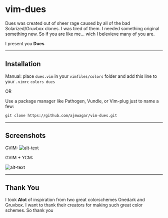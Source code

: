 # vim-dues

Dues was created out of sheer rage caused by all of the bad Solarized/Gruvbox clones.
I was tired of them. I needed something original something new. So if you are like me... wich I belevieve many of you are. 

I present you **Dues** 

---

## Installation

Manual: place `dues.vim` in your `vimfiles/colors` folder and add this line to your `.vimrc`
`colors dues`

OR 

Use a package manager like Pathogen, Vundle, or Vim-plug just to name a few:

`git clone https://github.com/ajmwagar/vim-dues.git`

---

## Screenshots

GVIM: 
![alt-text](https://github.com/ajmwagar/vim-dues/blob/master/screencaps/ScreencapYCM.png "Dues Colorscheme")

GVIM + YCM:

![alt-text](https://github.com/ajmwagar/vim-dues/blob/master/screencaps/Dues.png "Dues Colorscheme")

---

## Thank You
I took **Alot** of inspiration from two great colorschemes Onedark and Gruvbox. I want to thank their creators for making such great
color schemes. So thank you
